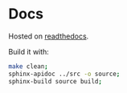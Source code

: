 # Docs

Hosted on [readthedocs](https://notflix.readthedocs.io/en/latest/index.html).

Build it with:

``` bash
make clean;
sphinx-apidoc ../src -o source;
sphinx-build source build;
```
